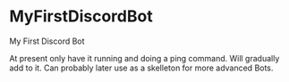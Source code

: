 # MyFirstDiscordBot
My First Discord Bot

At present only have it running and doing a ping command.  Will gradually add to it.  Can probably later use as a skelleton for 
more advanced Bots.
